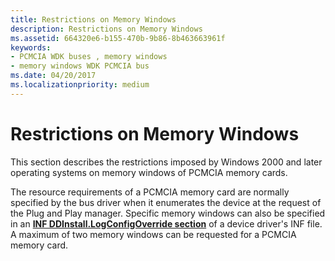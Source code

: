 ```yaml
---
title: Restrictions on Memory Windows
description: Restrictions on Memory Windows
ms.assetid: 664320e6-b155-470b-9b86-8b463663961f
keywords:
- PCMCIA WDK buses , memory windows
- memory windows WDK PCMCIA bus
ms.date: 04/20/2017
ms.localizationpriority: medium
---
```


# Restrictions on Memory Windows





This section describes the restrictions imposed by Windows 2000 and later operating systems on memory windows of PCMCIA memory cards.

The resource requirements of a PCMCIA memory card are normally specified by the bus driver when it enumerates the device at the request of the Plug and Play manager. Specific memory windows can also be specified in an [**INF DDInstall.LogConfigOverride section**](https://docs.microsoft.com/windows-hardware/drivers/install/inf-ddinstall-logconfigoverride-section) of a device driver's INF file. A maximum of two memory windows can be requested for a PCMCIA memory card.

 

 





